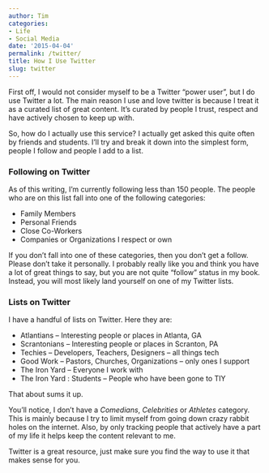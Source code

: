 ```yaml
---
author: Tim
categories:
- Life
- Social Media
date: '2015-04-04'
permalink: /twitter/
title: How I Use Twitter
slug: twitter
---
```


First off, I would not consider myself to be a Twitter “power user”, but I do use Twitter a lot. The main reason I use and love twitter is because I treat it as a curated list of great content. It’s curated by people I trust, respect and have actively chosen to keep up with.

So, how do I actually use this service? I actually get asked this quite often by friends and students. I’ll try and break it down into the simplest form, people I follow and people I add to a list.

<!--more-->

### Following on Twitter

As of this writing, I’m currently following less than 150 people. The people who are on this list fall into one of the following categories:

  * Family Members
  * Personal Friends
  * Close Co-Workers
  * Companies or Organizations I respect or own

If you don’t fall into one of these categories, then you don’t get a follow. Please don’t take it personally. I probably really like you and think you have a lot of great things to say, but you are not quite “follow” status in my book. Instead, you will most likely land yourself on one of my Twitter lists.

### Lists on Twitter

I have a handful of lists on Twitter. Here they are:

  * Atlantians &#8211; Interesting people or places in Atlanta, GA
  * Scrantonians &#8211; Interesting people or places in Scranton, PA
  * Techies &#8211; Developers, Teachers, Designers &#8211; all things tech
  * Good Work &#8211; Pastors, Churches, Organizations &#8211; only ones I support
  * The Iron Yard &#8211; Everyone I work with
  * The Iron Yard : Students &#8211; People who have been gone to TIY

That about sums it up.

You’ll notice, I don’t have a *Comedians*, *Celebrities* or *Athletes* category. This is mainly because I try to limit myself from going down crazy rabbit holes on the internet. Also, by only tracking people that actively have a part of my life it helps keep the content relevant to me.

Twitter is a great resource, just make sure you find the way to use it that makes sense for you.
 